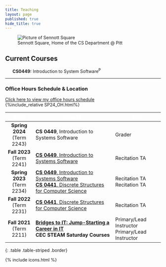 ```yaml
---
title: Teaching
layout: page
published: true
hide_title: true
---
```


<figure class="figure" >
  <img src="https://www.cs.pitt.edu/sites/default/files/home-display-img/img_0760.jpg"
      class="figure-img rounded w-100" alt="Picture of Sennott Square">

  <figcaption class="figure-caption text-end" >Sennott Square, Home of the CS Department @ Pitt</figcaption>
</figure>

## Current Courses
- <i class="pitt-icon"></i> **CS0449:** Introduction to System Software<sup class="footnote">P</sup>

---

<div class="text-center">
  <h3 id="OH" class="mx-auto">Office Hours Schedule & Location</h3>
  <a  href="#"
      data-bs-toggle="collapse"
      data-bs-target="#collapseOH"
      aria-expanded="false"
      class="btn"
      aria-controls="collapseOH">Click here to view my office hours schedule</a>
  <div class="collapse" id="collapseOH">
    <div class="card card-body text-start">
      {%include_relative SP24_OH.html%}
    </div>
  </div>
</div>

|               Term               | Course                                                                                                                                                                                           | Role                                                 |
| :------------------------------: | ------------------------------------------------------------------------------------------------------------------------------------------------------------------------------------------------ | ---------------------------------------------------- |
| **Spring 2024**<br />(Term 2243) | <i class="pitt-icon"></i> **CS 0449**, Introduction to Systems Software                                                                                                                          | Grader                                               |
|  **Fall 2023**<br />(Term 2241)  | <i class="pitt-icon"></i> [**CS 0449**, Introduction to Systems Software](./CS0449-2241/)                                                                                                        | Recitation TA                                        |
| **Spring 2023**<br />(Term 2234) | <i class="pitt-icon"></i> [**CS 0449**, Introduction to Systems Software](./CS0449-2234/)<br /><i class="pitt-icon"></i> [**CS 0441**, Discrete Structures for Computer Science](./CS0441-2234/) | Recitation TA<br />Recitation TA                     |
|  **Fall 2022**<br />(Term 2231)  | <i class="pitt-icon"></i> [**CS 0441**, Discrete Structures for Computer Science](./CS0441-2231/)                                                                                                | Recitation TA                                        |
|  **Fall 2021**<br />(Term 2211)  | <i class="pitt-icon"></i> [**Bridges to IT: Jump-Starting a Career in IT**](bridges-to-it.html)<br /><i class="pitt-icon"></i> **CEC STEAM Saturday Courses**                                    | Primary/Lead Instructor<br />Primary/Lead Instructor |
{: .table .table-striped .border}


{% include icons.html %}

<style>
li {list-style: none;}

table tr td, table tr th{
  background-color: rgba(0,0,0, 0) !important;
  a {
    text-shadow: none !important;
  }
  
}
table thead {
  text-align: center !important;
  background-color: var(--my-color) !important;
  th {
    color: #fff !important;
  }
}
</style>

